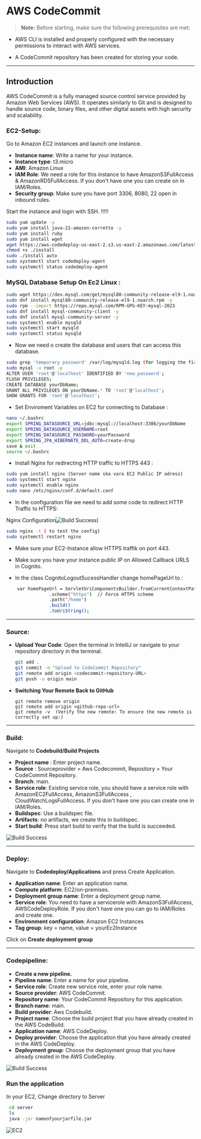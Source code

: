 # AWS CodeCommit
> **Note:** Before starting, make sure the following prerequisites are met:

* AWS CLI is installed and properly configured with the necessary permissions to interact with AWS services.

* A CodeCommit repository has been created for storing your code.



---
## Introduction

AWS CodeCommit is a fully managed source control service provided by Amazon Web Services (AWS). It operates similarly to Git and is designed to handle source code, binary files, and other digital assets with high security and scalability.



### EC2-Setup:

Go to Amazon EC2 instances and launch one instance.

* **Instance name**: Write a name for your instance.
* **Instance type**: t3.micro
* **AMI**: Amazon Linux
* **IAM Role**: We need a role for this instance to have AmazonS3FullAccess & AmazonRDSFullAccess. If you don't have one you can create on in IAM/Roles.
* **Security group**: Make sure you have port 3306, 8080, 22 open in inbound rules.

Start the instance and login with SSH. !!!!!

   ```bash
   sudo yum update -y
   sudo yum install java-21-amazon-corretto -y
   sudo yum install ruby
   sudo yum install wget
   wget https://aws-codedeploy-us-east-2.s3.us-east-2.amazonaws.com/latest/install
   chmod +x ./install
   sudo ./install auto
   sudo systemctl start codedeploy-agent
   sudo systemctl status codedeploy-agent
   ```



### MySQL Database Setup On Ec2 Linux :

  ```bash
  sudo wget https://dev.mysql.com/get/mysql80-community-release-el9-1.noarch.rpm 
  sudo dnf install mysql80-community-release-el9-1.noarch.rpm -y
  sudo rpm --import https://repo.mysql.com/RPM-GPG-KEY-mysql-2023
  sudo dnf install mysql-community-client -y
  sudo dnf install mysql-community-server -y
  sudo systemctl enable mysqld
  sudo systemctl start mysqld
  sudo systemctl status mysqld
   ```

* Now we need o create the database and users that can access this database.
 ```bash
sudo grep 'temporary password' /var/log/mysqld.log (for logging the first time)
sudo mysql -u root -p 
ALTER USER 'root'@'localhost' IDENTIFIED BY 'new_password'; 
FLUSH PRIVILEGES;
CREATE DATABASE yourDbName;
GRANT ALL PRIVILEGES ON yourDbName.* TO 'root'@'localhost';
SHOW GRANTS FOR 'root'@'localhost';
   ```


* Set Enviroment Variables on EC2 for connecting to Database :
 ```bash
nano ~/.bashrc
export SPRING_DATASOURCE_URL=jdbc:mysql://localhost:3306/yourDbName
export SPRING_DATASOURCE_USERNAME=root
export SPRING_DATASOURCE_PASSWORD=yourPassword
export SPRING_JPA_HIBERNATE_DDL_AUTO=create-drop
save & exit
source ~/.bashrc
   ```

* Install Nginx for redirecting HTTP traffic to HTTPS 443 :

 ```bash
sudo yum install nginx (Server name ska vara EC2 Public IP adress)
sudo systemctl start nginx
sudo systemctl enable nginx
sudo nano /etc/nginx/conf.d/default.conf
 ```

* In the configuration file we need to add some code to redirect HTTP Traffic to HTTPS:

Nginx Configuration![Build Success](https://github.com/Distansakademin/cloudutveckling-spring-Arinsz/blob/main/src/main/resources/static/images/Github%20presentation%20Images/nginx.jpg))



 ```bash
sudo nginx -t ( to test the config)
sudo systemctl restart nginx
 ```
* Make sure your EC2-Instance allow HTTPS traffik on port 443.

* Make sure you have your instance public IP on Allowed Callback URLS in Cognito.

* In the class CognitoLogoutSucessHandler change homePageUrl to :     


```bash
    var homePageUrl = ServletUriComponentsBuilder.fromCurrentContextPath()
                .scheme("https")  // Force HTTPS scheme
                .path("/home")
                .build()
                .toUriString();

```



---
### Source:

- **Upload Your Code**: Open the terminal in IntelliJ or navigate to your repository directory in the terminal.

   ```bash
   git add .
   git commit -m "Upload to CodeCommit Repository"
   git remote add origin <codecommit-repository-URL>
   git push -u origin main
  
- **Switching Your Remote Back to GitHub**

   ```
   git remote remove origin
   git remote add origin <github-repo-url>
   git remote -v  (Verify the new remote: To ensure the new remote is correctly set up:)
   ```


---
### Build:

Navigate to **Codebuild/Build Projects**

- **Project name** : Enter project name.
- **Source** : Sourceprovider = Aws Codecommit, Repository = Your CodeCommit Repository.
- **Branch**: main.
- **Service role**: Existing service role, you should have a service role with AmazonEC2FullAccess, AmazonS3FullAccess , CloudWatchLogsFullAccess. If you don't have one you can create one in IAM/Roles.
- **Buildspec**: Use a buildspec file.
- **Artifacts**: no artifacts, we create this in buildspec.
- **Start build**: Press start build to verify that the build is succeeded. 


![Build Success](https://github.com/Distansakademin/cloudutveckling-spring-Arinsz/blob/c29931e49a45d9d5e123d867a77edaf0d9372d45/src/main/resources/static/images/Github%20presentation%20Images/BuildSuccess.jpg?raw=true)

---
### Deploy:

Navigate to **Codedeploy/Applications** and press Create Application.

* **Application name**:  Enter an application name.
* **Compute platform**: EC2/on-premises.
* **Deployment group name**: Enter a deployment group name.
* **Service role**: You need to have a servicerole with AmazonS3FullAccess, AWSCodeDeployRole. If you don't have one you can go to IAM/Roles and create one.
* **Environment configuration**: Amazon EC2 Instances
* **Tag group**: key = name, value = yourEc2Instance

Click on  **Create deployment group** 

---

### Codepipeline:

* **Create a new  pipeline.**
* **Pipeline name**: Enter a name for your pipeline.
* **Service role**: Create new service role, enter your role name.
* **Source provider**:  AWS CodeCommit.
* **Repository name**:  Your CodeCommit Repository for this application.
* **Branch name**:  main.
* **Build provider**:  Aws Codebuild.
* **Project name**:  Choose the build project that you have already created in the AWS CodeBuild.
* **Application name**: AWS CodeDeploy.
* **Deploy provider**: Choose the application that you have already created in the AWS CodeDeploy.
* **Deployment group**: Choose the deployment group that you have already created in the AWS CodeDeploy.

![Build Success](https://github.com/Distansakademin/cloudutveckling-spring-Arinsz/blob/main/src/main/resources/static/images/Github%20presentation%20Images/Deploy.jpg)


### Run the application 

In your EC2, Change directory to Server 

```bash
 cd server
 ls
 java -jar nameofyourjarfile.jar 
```

![EC2](https://github.com/Distansakademin/cloudutveckling-spring-Arinsz/blob/main/src/main/resources/static/images/Github%20presentation%20Images/ec2.jpg)